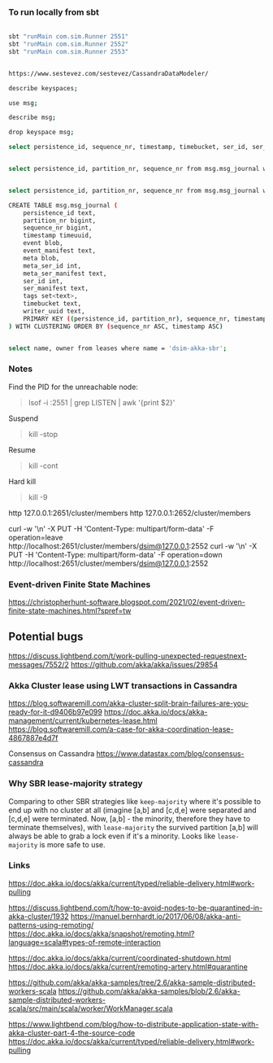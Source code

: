 ### To run locally from sbt

```bash
    
sbt "runMain com.sim.Runner 2551"
sbt "runMain com.sim.Runner 2552"
sbt "runMain com.sim.Runner 2553"


https://www.sestevez.com/sestevez/CassandraDataModeler/

describe keyspaces;

use msg;

describe msg;

drop keyspace msg;

select persistence_id, sequence_nr, timestamp, timebucket, ser_id, ser_manifest, writer_uuid from msg.msg_journal where persistence_id = 'messages' and partition_nr = 0;


select persistence_id, partition_nr, sequence_nr from msg.msg_journal where persistence_id = 'messages' and partition_nr = 8;


select persistence_id, partition_nr, sequence_nr from msg.msg_journal where persistence_id = 'messages' ALLOW FILTERING;

CREATE TABLE msg.msg_journal (
    persistence_id text,
    partition_nr bigint,
    sequence_nr bigint,
    timestamp timeuuid,
    event blob,
    event_manifest text,
    meta blob,
    meta_ser_id int,
    meta_ser_manifest text,
    ser_id int,
    ser_manifest text,
    tags set<text>,
    timebucket text,
    writer_uuid text,
    PRIMARY KEY ((persistence_id, partition_nr), sequence_nr, timestamp)
) WITH CLUSTERING ORDER BY (sequence_nr ASC, timestamp ASC)


select name, owner from leases where name = 'dsim-akka-sbr';

```


### Notes


Find the PID for the unreachable node:
> lsof -i :2551 | grep LISTEN | awk '{print $2}'

Suspend
> kill -stop <pid>

Resume
> kill -cont <pid>

Hard kill
> kill -9 <pid>



http 127.0.0.1:2651/cluster/members
http 127.0.0.1:2652/cluster/members


curl -w '\n' -X PUT -H 'Content-Type: multipart/form-data' -F operation=leave http://localhost:2651/cluster/members/dsim@127.0.0.1:2552
curl -w '\n' -X PUT -H 'Content-Type: multipart/form-data' -F operation=down http://localhost:2651/cluster/members/dsim@127.0.0.1:2552


### Event-driven Finite State Machines
https://christopherhunt-software.blogspot.com/2021/02/event-driven-finite-state-machines.html?spref=tw


## Potential bugs 

https://discuss.lightbend.com/t/work-pulling-unexpected-requestnext-messages/7552/2
https://github.com/akka/akka/issues/29854


### Akka Cluster lease using LWT transactions in Cassandra

https://blog.softwaremill.com/akka-cluster-split-brain-failures-are-you-ready-for-it-d9406b97e099
https://doc.akka.io/docs/akka-management/current/kubernetes-lease.html
https://blog.softwaremill.com/a-case-for-akka-coordination-lease-4867887e4d7f

Consensus on Cassandra https://www.datastax.com/blog/consensus-cassandra


### Why SBR lease-majority strategy
 

Comparing to other SBR strategies like `keep-majority` where it's possible to end up with no cluster at all (imagine [a,b] and [c,d,e] were separated and [c,d,e] were terminated. Now, [a,b] - the minority, therefore they have to terminate themselves),
with `lease-majority` the survived partition [a,b] will always be able to grab a lock even if it's a minority. Looks like `lease-majority` is more safe to use.




### Links

https://doc.akka.io/docs/akka/current/typed/reliable-delivery.html#work-pulling

https://discuss.lightbend.com/t/how-to-avoid-nodes-to-be-quarantined-in-akka-cluster/1932
https://manuel.bernhardt.io/2017/06/08/akka-anti-patterns-using-remoting/
https://doc.akka.io/docs/akka/snapshot/remoting.html?language=scala#types-of-remote-interaction

https://doc.akka.io/docs/akka/current/coordinated-shutdown.html
https://doc.akka.io/docs/akka/current/remoting-artery.html#quarantine

https://github.com/akka/akka-samples/tree/2.6/akka-sample-distributed-workers-scala
https://github.com/akka/akka-samples/blob/2.6/akka-sample-distributed-workers-scala/src/main/scala/worker/WorkManager.scala

https://www.lightbend.com/blog/how-to-distribute-application-state-with-akka-cluster-part-4-the-source-code
https://doc.akka.io/docs/akka/current/typed/reliable-delivery.html#work-pulling

